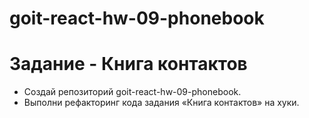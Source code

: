 # goit-react-hw-09-phonebook

# Задание - Книга контактов

- Создай репозиторий goit-react-hw-09-phonebook.
- Выполни рефакторинг кода задания «Книга контактов» на хуки.
